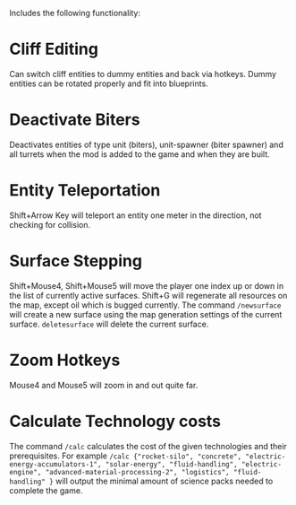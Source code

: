 Includes the following functionality:

Cliff Editing
=============
Can switch cliff entities to dummy entities and back via hotkeys. Dummy entities can be rotated properly and fit into blueprints.

Deactivate Biters
=================
Deactivates entities of type unit (biters), unit-spawner (biter spawner) and all turrets when the mod is added to the game and when they are built.

Entity Teleportation
====================
Shift+Arrow Key will teleport an entity one meter in the direction, not checking for collision.

Surface Stepping
================
Shift+Mouse4, Shift+Mouse5 will move the player one index up or down in the list of currently active surfaces. Shift+G will regenerate all resources on the map, except oil which is bugged currently. The command `/newsurface` will create a new surface using the map generation settings of the current surface. `deletesurface` will delete the current surface.

Zoom Hotkeys
============
Mouse4 and Mouse5 will zoom in and out quite far.

Calculate Technology costs
==========================
The command `/calc` calculates the cost of the given technologies and their prerequisites. For example `/calc {"rocket-silo", "concrete", "electric-energy-accumulators-1", "solar-energy", "fluid-handling", "electric-engine", "advanced-material-processing-2", "logistics", "fluid-handling" }` will output the minimal amount of science packs needed to complete the game.
